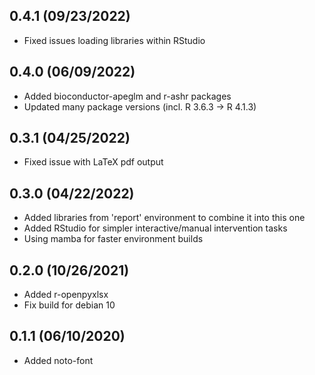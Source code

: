 0.4.1 (09/23/2022)
------------------
- Fixed issues loading libraries within RStudio

0.4.0 (06/09/2022)
------------------
- Added bioconductor-apeglm and r-ashr packages
- Updated many package versions (incl. R 3.6.3 -> R 4.1.3)

0.3.1 (04/25/2022)
------------------
- Fixed issue with LaTeX pdf output

0.3.0 (04/22/2022)
------------------
- Added libraries from 'report' environment to combine it into this one
- Added RStudio for simpler interactive/manual intervention tasks
- Using mamba for faster environment builds

0.2.0 (10/26/2021)
------------------
- Added r-openpyxlsx
- Fix build for debian 10

0.1.1 (06/10/2020)
------------------
- Added noto-font
